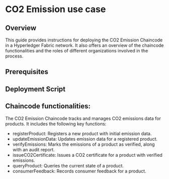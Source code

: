 # CO2 Emission use case

## Overview
This guide provides instructions for deploying the CO2 Emission Chaincode in a Hyperledger Fabric network. It also offers an overview of the chaincode functionalities and the roles of different organizations involved in the process.

## Prerequisites
## Deployment Script

## Chaincode functionalities:


The CO2 Emission Chaincode tracks and manages CO2 emissions data for products. It includes the following key functions:

- registerProduct: Registers a new product with initial emission data.
- updateEmissionData: Updates emission data for a registered product.
- verifyEmissions: Marks the emissions of a product as verified, along with an audit report.
- issueCO2Certificate: Issues a CO2 certificate for a product with verified emissions.
- queryProduct: Queries the current state of a product.
- consumerFeedback: Records consumer feedback for a product.
